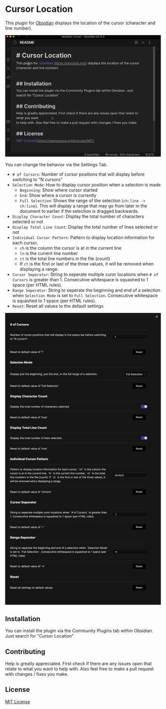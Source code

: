# Cursor Location
This plugin for [Obsidian](https://obsidian.md/) displays the location of the cursor (character and line number).

![](demo.gif)

You can change the behavior via the Settings Tab.
- `# of Cursors`: Number of cursor positions that will display before switching to "N cursors"
- `Selection Mode`: How to display cursor position when a selection is made
  - `Beginning`: Show where cursor started
  - `End`: Show where a cursor is currently
  - `Full Selection`: Shows the range of the selection (`ch:line -> ch:line`).
    This will display a range that may go from later in the document to earlier if the selection is dragged backwards.
- `Display Character Count`: Display the total number of characters selected or not
- `Display Total Line Count`: Display the total number of lines selected or not
- `Individual Cursor Pattern`: Pattern to display location information for each cursor, 
  - `ch` is the column the cursor is at in the current line
  - `ln` is the current line number
  - `ct` is the total line numbers in the file (count)
  - If `ct` is the first or last of the three values, it will be removed when displaying a range.
- `Cursor Seperator`: String to seperate multiple curor locations when `# of Cursors` is greater than 1. Consecutive whitespace is squashed to 1 space (per HTML rules).
- `Range Seperator`: String to seperate the beginning and end of a selection when `Selection Mode` is set to `Full Selection`. Consecutive whitespace is squashed to 1 space (per HTML rules).
- `Reset`: Reset all values to the default settings

![](settings.png)

## Installation
You can install the plugin via the Community Plugins tab within Obsidian. Just search for "Cursor Location"

## Contributing
Help is greatly appreciated. First check if there are any issues open that relate to what you want
to help with. Also feel free to make a pull request with changes / fixes you make.

## License
[MIT License](https://opensource.org/licenses/MIT)
